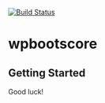 [![Build Status](https://travis-ci.org/Automattic/_s.svg?branch=master)](https://travis-ci.org/Automattic/_s)

wpbootscore
===



Getting Started
---------------



Good luck!
